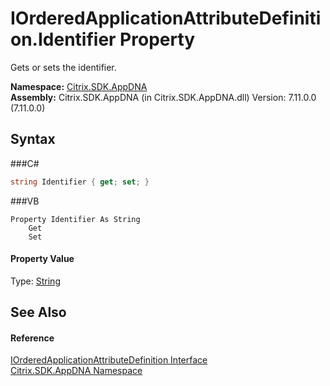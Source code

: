 # IOrderedApplicationAttributeDefinition.Identifier Property 
 

Gets or sets the identifier.

**Namespace:**&nbsp;<a href="N_Citrix_SDK_AppDNA">Citrix.SDK.AppDNA</a><br />**Assembly:**&nbsp;Citrix.SDK.AppDNA (in Citrix.SDK.AppDNA.dll) Version: 7.11.0.0 (7.11.0.0)

## Syntax

###C#
```csharp
string Identifier { get; set; }
```

###VB
```vbnet
Property Identifier As String
	Get
	Set
```


#### Property Value
Type: <a href="http://msdn2.microsoft.com/en-us/library/s1wwdcbf" target="_blank">String</a>

## See Also


#### Reference
<a href="T_Citrix_SDK_AppDNA_IOrderedApplicationAttributeDefinition">IOrderedApplicationAttributeDefinition Interface</a><br /><a href="N_Citrix_SDK_AppDNA">Citrix.SDK.AppDNA Namespace</a><br />